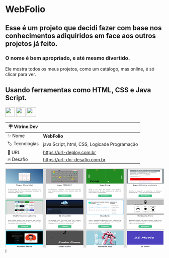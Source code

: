 # WebFolio


## Esse é um projeto que decidi fazer com base nos conhecimentos adiquiridos em face aos outros projetos já feito.
### O nome é bem apropriado, e  até mesmo divertido.
Ele mostra todos os meus projetos, como um catálogo, mas online, é só clicar para ver.

## Usando ferramentas como HTML, CSS e Java Script.


<img src="https://cdn.jsdelivr.net/gh/devicons/devicon/icons/html5/html5-plain-wordmark.svg" width="30" height="30"/> <img src="https://cdn.jsdelivr.net/gh/devicons/devicon/icons/css3/css3-plain-wordmark.svg" width="30" height="30" />     <img src="https://cdn.jsdelivr.net/gh/devicons/devicon/icons/javascript/javascript-plain.svg" width="30" height="30" />


| :placard: Vitrine.Dev  |                       |
| -------------  | -------|
| :sparkles: Nome        | **WebFolio**
| :label: Tecnologias    | java Script, html, CSS, Logicade Programação
| :rocket: URL         | https://url-deploy.com.br
| :fire: Desafio     | https://url-do-desafio.com.br


![](https://raw.githubusercontent.com/romeuoliveira/webfolio/main/imgGitwebfolio.png#vitrinedev)!


